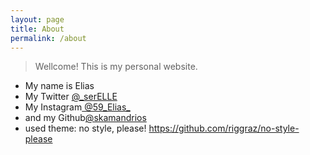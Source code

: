 ```yaml
---
layout: page
title: About
permalink: /about
---
```


> Wellcome! This is my personal website.

- My name is Elias
- My Twitter <a href='https://twitter.com/_serELLE'>@_serELLE</a> 
- My Instagram<a href='https://instagram.com/59_Elias_'> @59_Elias_</a>
- and my Github<a href='https://github.com/skamandrios'>@skamandrios</a>
- used theme: no style, please! https://github.com/riggraz/no-style-please
